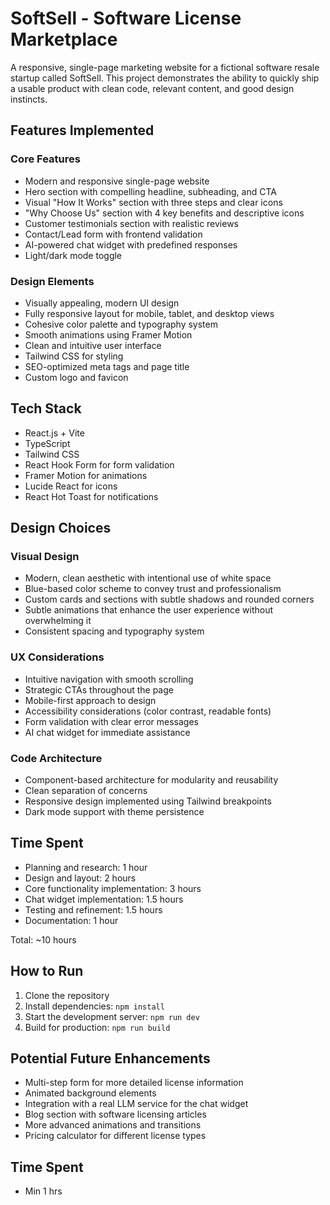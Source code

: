 # SoftSell - Software License Marketplace

A responsive, single-page marketing website for a fictional software resale startup called SoftSell. This project demonstrates the ability to quickly ship a usable product with clean code, relevant content, and good design instincts.

## Features Implemented

### Core Features
- Modern and responsive single-page website
- Hero section with compelling headline, subheading, and CTA
- Visual "How It Works" section with three steps and clear icons
- "Why Choose Us" section with 4 key benefits and descriptive icons
- Customer testimonials section with realistic reviews
- Contact/Lead form with frontend validation
- AI-powered chat widget with predefined responses
- Light/dark mode toggle

### Design Elements
- Visually appealing, modern UI design
- Fully responsive layout for mobile, tablet, and desktop views
- Cohesive color palette and typography system
- Smooth animations using Framer Motion
- Clean and intuitive user interface
- Tailwind CSS for styling
- SEO-optimized meta tags and page title
- Custom logo and favicon

## Tech Stack
- React.js + Vite
- TypeScript
- Tailwind CSS
- React Hook Form for form validation
- Framer Motion for animations
- Lucide React for icons
- React Hot Toast for notifications

## Design Choices

### Visual Design
- Modern, clean aesthetic with intentional use of white space
- Blue-based color scheme to convey trust and professionalism
- Custom cards and sections with subtle shadows and rounded corners
- Subtle animations that enhance the user experience without overwhelming it
- Consistent spacing and typography system

### UX Considerations
- Intuitive navigation with smooth scrolling
- Strategic CTAs throughout the page
- Mobile-first approach to design
- Accessibility considerations (color contrast, readable fonts)
- Form validation with clear error messages
- AI chat widget for immediate assistance

### Code Architecture
- Component-based architecture for modularity and reusability
- Clean separation of concerns
- Responsive design implemented using Tailwind breakpoints
- Dark mode support with theme persistence

## Time Spent
- Planning and research: 1 hour
- Design and layout: 2 hours
- Core functionality implementation: 3 hours
- Chat widget implementation: 1.5 hours
- Testing and refinement: 1.5 hours
- Documentation: 1 hour

Total: ~10 hours

## How to Run
1. Clone the repository
2. Install dependencies: `npm install`
3. Start the development server: `npm run dev`
4. Build for production: `npm run build`

## Potential Future Enhancements
- Multi-step form for more detailed license information
- Animated background elements
- Integration with a real LLM service for the chat widget
- Blog section with software licensing articles
- More advanced animations and transitions
- Pricing calculator for different license types

## Time Spent
- Min 1 hrs
